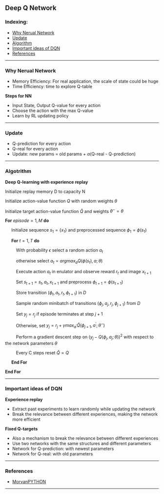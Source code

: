 ## Deep Q Network

### Indexing:
- [Why Nerual Network](#Why-Neural-Network)
- [Update](#Update)
- [Algorithm](#Algotrithm)
- [Important ideas of DQN](Important-ideas-of-DQN)
- [References](#References)

---
### Why Nerual Network
- Memory Efficiency: For real application, the scale of state could be huge
- Time Efficiency: time to explore Q-table

**Steps for NN**
- Input State, Output Q-value for every action
- Choose the action with the max Q-value
- Learn by RL updating policy

---
### Update
- Q-prediction for every action
- Q-real for every action
- Update: new params = old params + $\alpha$(Q-real - Q-prediction)
---
### Algotrithm
**Deep Q-learning with experience replay**

Initialize replay memory D to capacity N

Initialize action-value function $Q$ with random weights $\theta$

Initialize target action-value function $\hat{Q}$ and weights $\theta^{-}=\theta$

**For** $episode = 1, M$ **do**

$\quad$ Initialize sequence $s_1 = \{x_1\}$ and preprocessed sequence $\phi_1 = \phi(s_1)$

$\quad$ **For** $t=1, T$ **do**

$\qquad$ With probability $\epsilon$ select a random action $a_t$

$\qquad$ otherwise select $a_t = argmax_aQ(\phi(s_t),a;\theta)$

$\qquad$ Execute action $a_t$ in enulator and observe reward $r_t$ and image $x_{t+1}$

$\qquad$ Set $s_{t+1} = s_t,a_t,x_{t+1}$ and preprocess $\phi_{t+1}=\phi(s_{t+1})$

$\qquad$ Store transition $(\phi_t,a_t,r_t,\phi_{t+1})$ in $D$

$\qquad$ Sample random minibatch of transitions $(\phi_j,a_j,r_j,\phi_{j+1})$ from $D$


$\qquad$ Set $y_j = r_j$ if episode terminates at step $j+1$

$\qquad$ Otherwise, set $y_j = r_j + \gamma max_{a^{'}} \hat{Q}(\phi_{j+1},a^{'};\theta^{-})$

$\qquad$ Perform a gradient descent step on $(y_j - Q(\phi_j,a_j;\theta))^{2}$ with respect to the network parameters $\theta$

$\qquad$ Every C steps reset $\hat{Q}=Q$

$\quad$ **End For**

**End For**

---
### Important ideas of DQN
**Experience replay**
- Extract past experiments to learn randomly while updating the network
- Break the relevance between different experiences, making the network more efficient

**Fixed Q-targets**
- Also a mechanism to break the relevance between different experiences
- Use two networks with the same structures and different parameters
- Network for Q-prediction: with newest parameters
- Network for Q-real: with old parameters 
 
---
### References
- [MorvanPYTHON](https://morvanzhou.github.io/tutorials/machine-learning/reinforcement-learning/4-1-A-DQN/)
---
